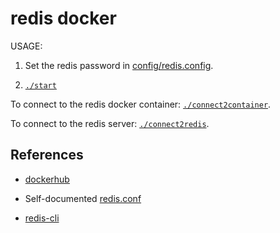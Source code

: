 # redis docker

USAGE:

1. Set the redis password in [config/redis.config](./config/redis.config).

2. [`./start`](./start)

To connect to the redis docker container: [`./connect2container`](./connect2container).

To connect to the redis server: [`./connect2redis`](./connect2redis).

## References

- [dockerhub](https://hub.docker.com/_/redis)

- Self-documented [redis.conf](https://raw.githubusercontent.com/redis/redis/7.0/redis.conf)

- [redis-cli](https://redis.io/docs/manual/cli/)
